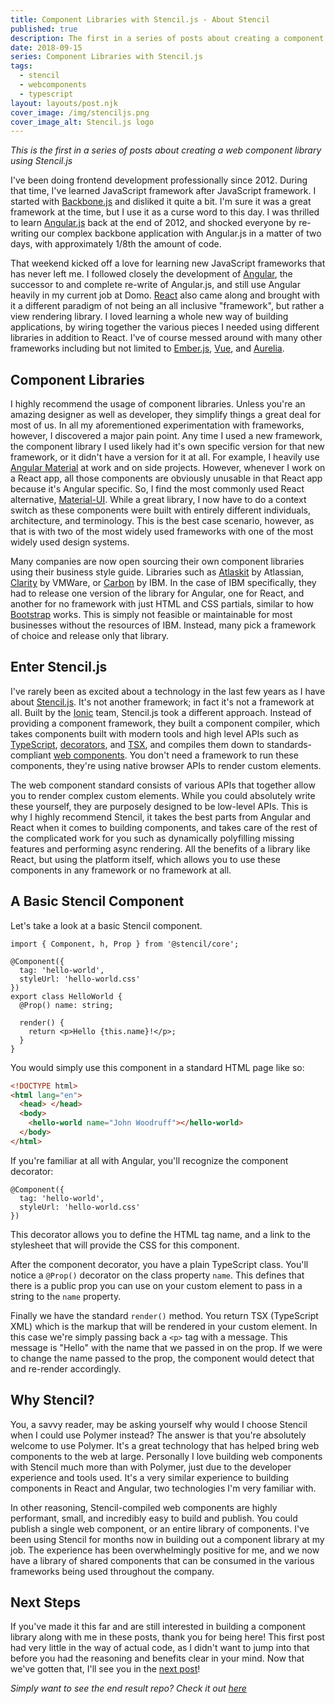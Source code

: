 ```yaml
---
title: Component Libraries with Stencil.js - About Stencil
published: true
description: The first in a series of posts about creating a component library using Stencil.js
date: 2018-09-15
series: Component Libraries with Stencil.js
tags:
  - stencil
  - webcomponents
  - typescript
layout: layouts/post.njk
cover_image: /img/stenciljs.png
cover_image_alt: Stencil.js logo
---
```


_This is the first in a series of posts about creating a web component library using Stencil.js_

I've been doing frontend development professionally since 2012. During that time, I've learned JavaScript framework after JavaScript framework. I started with [Backbone.js](http://backbonejs.org/) and disliked it quite a bit. I'm sure it was a great framework at the time, but I use it as a curse word to this day. I was thrilled to learn [Angular.js](https://angularjs.org/) back at the end of 2012, and shocked everyone by re-writing our complex backbone application with Angular.js in a matter of two days, with approximately 1/8th the amount of code.

That weekend kicked off a love for learning new JavaScript frameworks that has never left me. I followed closely the development of [Angular](https://angular.io/), the successor to and complete re-write of Angular.js, and still use Angular heavily in my current job at Domo. [React](https://reactjs.org/) also came along and brought with it a different paradigm of not being an all inclusive "framework", but rather a view rendering library. I loved learning a whole new way of building applications, by wiring together the various pieces I needed using different libraries in addition to React. I've of course messed around with many other frameworks including but not limited to [Ember.js](https://www.emberjs.com/), [Vue](https://vuejs.org/), and [Aurelia](https://aurelia.io/).

## Component Libraries

I highly recommend the usage of component libraries. Unless you're an amazing designer as well as developer, they simplify things a great deal for most of us. In all my aforementioned experimentation with frameworks, however, I discovered a major pain point. Any time I used a new framework, the component library I used likely had it's own specific version for that new framework, or it didn't have a version for it at all. For example, I heavily use [Angular Material](https://material.angular.io/) at work and on side projects. However, whenever I work on a React app, all those components are obviously unusable in that React app because it's Angular specific. So, I find the most commonly used React alternative, [Material-UI](https://material-ui.com/). While a great library, I now have to do a context switch as these components were built with entirely different individuals, architecture, and terminology. This is the best case scenario, however, as that is with two of the most widely used frameworks with one of the most widely used design systems.

Many companies are now open sourcing their own component libraries using their business style guide. Libraries such as [Atlaskit](https://atlaskit.atlassian.com/) by Atlassian, [Clarity](https://vmware.github.io/clarity/) by VMWare, or [Carbon](http://www.carbondesignsystem.com/) by IBM. In the case of IBM specifically, they had to release one version of the library for Angular, one for React, and another for no framework with just HTML and CSS partials, similar to how [Bootstrap](https://getbootstrap.com/) works. This is simply not feasible or maintainable for most businesses without the resources of IBM. Instead, many pick a framework of choice and release only that library.

## Enter Stencil.js

I've rarely been as excited about a technology in the last few years as I have about [Stencil.js](https://stenciljs.com/). It's not another framework; in fact it's not a framework at all. Built by the [Ionic](https://ionicframework.com/) team, Stencil.js took a different approach. Instead of providing a component framework, they built a component compiler, which takes components built with modern tools and high level APIs such as [TypeScript](https://www.typescriptlang.org/), [decorators](https://www.typescriptlang.org/docs/handbook/decorators.html), and [TSX](https://www.typescriptlang.org/docs/handbook/jsx.html), and compiles them down to standards-compliant [web components](https://www.webcomponents.org/). You don't need a framework to run these components, they're using native browser APIs to render custom elements.

The web component standard consists of various APIs that together allow you to render complex custom elements. While you could absolutely write these yourself, they are purposely designed to be low-level APIs. This is why I highly recommend Stencil, it takes the best parts from Angular and React when it comes to building components, and takes care of the rest of the complicated work for you such as dynamically polyfilling missing features and performing async rendering. All the benefits of a library like React, but using the platform itself, which allows you to use these components in any framework or no framework at all.

## A Basic Stencil Component

Let's take a look at a basic Stencil component.

```tsx
import { Component, h, Prop } from '@stencil/core';

@Component({
  tag: 'hello-world',
  styleUrl: 'hello-world.css'
})
export class HelloWorld {
  @Prop() name: string;

  render() {
    return <p>Hello {this.name}!</p>;
  }
}
```

You would simply use this component in a standard HTML page like so:

```html
<!DOCTYPE html>
<html lang="en">
  <head> </head>
  <body>
    <hello-world name="John Woodruff"></hello-world>
  </body>
</html>
```

If you're familiar at all with Angular, you'll recognize the component decorator:

```tsx
@Component({
  tag: 'hello-world',
  styleUrl: 'hello-world.css'
})
```

This decorator allows you to define the HTML tag name, and a link to the stylesheet that will provide the CSS for this component.

After the component decorator, you have a plain TypeScript class. You'll notice a `@Prop()` decorator on the class property `name`. This defines that there is a public prop you can use on your custom element to pass in a string to the `name` property.

Finally we have the standard `render()` method. You return TSX (TypeScript XML) which is the markup that will be rendered in your custom element. In this case we're simply passing back a `<p>` tag with a message. This message is "Hello" with the name that we passed in on the prop. If we were to change the name passed to the prop, the component would detect that and re-render accordingly.

## Why Stencil?

You, a savvy reader, may be asking yourself why would I choose Stencil when I could use Polymer instead? The answer is that you're absolutely welcome to use Polymer. It's a great technology that has helped bring web components to the web at large. Personally I love building web components with Stencil much more than with Polymer, just due to the developer experience and tools used. It's a very similar experience to building components in React and Angular, two technologies I'm very familiar with.

In other reasoning, Stencil-compiled web components are highly performant, small, and incredibly easy to build and publish. You could publish a single web component, or an entire library of components. I've been using Stencil for months now in building out a component library at my job. The experience has been overwhelmingly positive for me, and we now have a library of shared components that can be consumed in the various frameworks being used throughout the company.

## Next Steps

If you've made it this far and are still interested in building a component library along with me in these posts, thank you for being here! This first post had very little in the way of actual code, as I didn't want to jump into that before you had the reasoning and benefits clear in your mind. Now that we've gotten that, I'll see you in the [next post](/posts/stencil-getting-started)!

_Simply want to see the end result repo? Check it out [here](https://github.com/johnbwoodruff/mountain-ui)_
